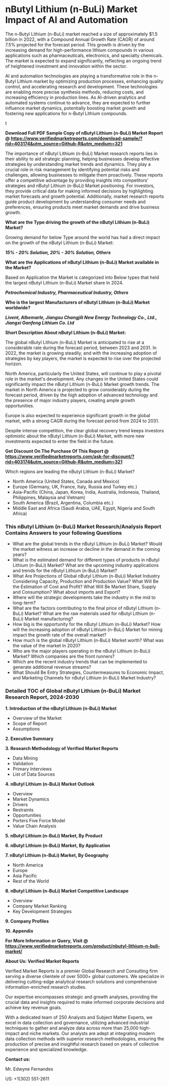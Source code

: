 <meta name="title" content="Global nButyl Lithium (n-BuLi) Market Impact of AI and Automation"><meta name="description" content="The n-Butyl Lithium (n-BuLi) market reached a size of approximately $1.5 billion in 2022, with a Compound Annual Growth Rate (CAGR) of around 7.5% projected for the fo"><meta name="title" content="nButyl Lithium (n-BuLi) Market Size, Share, Scope, Trends, Growth, Opportunities, Analysis, Forecast"><h1>nButyl Lithium (n-BuLi) Market Impact of AI and Automation</h1><p>The n-Butyl Lithium (n-BuLi) market reached a size of approximately $1.5 billion in 2022, with a Compound Annual Growth Rate (CAGR) of around 7.5% projected for the forecast period. This growth is driven by the increasing demand for high-performance lithium compounds in various applications such as pharmaceuticals, electronics, and specialty chemicals. The market is expected to expand significantly, reflecting an ongoing trend of heightened investment and innovation within the sector.</p><p>AI and automation technologies are playing a transformative role in the n-Butyl Lithium market by optimizing production processes, enhancing quality control, and accelerating research and development. These technologies are enabling more precise synthesis methods, reducing costs, and increasing efficiency in production lines. As AI-driven analytics and automated systems continue to advance, they are expected to further influence market dynamics, potentially boosting market growth and fostering new applications for n-Butyl Lithium compounds.</p>t</p><p id="" class=""><strong>Download Full PDF Sample Copy of nButyl Lithium (n-BuLi) Market Report @ <a href="https://www.verifiedmarketreports.com/download-sample/?rid=403174&utm_source=Github-R&utm_medium=321" target="_blank">https://www.verifiedmarketreports.com/download-sample/?rid=403174&utm_source=Github-R&utm_medium=321</a></strong></p><p>The importance of&nbsp;nButyl Lithium (n-BuLi) Market research reports lies in their ability to aid strategic planning, helping businesses develop effective strategies by understanding market trends and dynamics. They play a crucial role in risk management by identifying potential risks and challenges, allowing businesses to mitigate them proactively. These reports offer a competitive advantage by providing insights into competitors' strategies and nButyl Lithium (n-BuLi) Market positioning. For investors, they provide critical data for making informed decisions by highlighting market forecasts and growth potential. Additionally, market research reports guide product development by understanding consumer needs and preferences, ensuring products meet market demands and drive business growth.</p><p><strong>What are the&nbsp;Type driving the growth of the nButyl Lithium (n-BuLi) Market?</strong></p><p id="" class="">Growing demand for below Type around the world has had a direct impact on the growth of the nButyl Lithium (n-BuLi) Market:</p><em><strong>15% - 20% Solution, 20% - 30% Solution, Others</strong></em></p><strong>What are the&nbsp;Applications&nbsp;of nButyl Lithium (n-BuLi) Market available in the Market?</strong></p><p id="" class="">Based on Application the Market is categorized into Below types that held the largest nButyl Lithium (n-BuLi) Market share In 2024.</p><em><strong>Petrochemical Industry, Pharmaceutical Industry, Others</strong></em></p><strong>Who is the largest Manufacturers of nButyl Lithium (n-BuLi) Market worldwide?</strong></p><p><em><strong>Livent, Albemarle, Jiangsu Changjili New Energy Technology Co., Ltd., Jiangxi Ganfeng Lithium Co. Ltd</strong></em></p><p id="" class=""><strong>Short Description About nButyl Lithium (n-BuLi) Market:</strong></p><p>The global nButyl Lithium (n-BuLi) Market is anticipated to rise at a considerable rate during the forecast period, between 2023 and 2031. In 2022, the market is growing steadily, and with the increasing adoption of strategies by key players, the market is expected to rise over the projected horizon.</p><p>North America, particularly the United States, will continue to play a pivotal role in the market's development. Any changes in the United States could significantly impact the nButyl Lithium (n-BuLi) Market growth trends. The market in North America is projected to grow considerably during the forecast period, driven by the high adoption of advanced technology and the presence of major industry players, creating ample growth opportunities.</p><p>Europe is also expected to experience significant growth in the global market, with a strong CAGR during the forecast period from 2024 to 2031.</p><p>Despite intense competition, the clear global recovery trend keeps investors optimistic about the nButyl Lithium (n-BuLi) Market, with more new investments expected to enter the field in the future.</p><p id="" class=""><strong>Get Discount On The Purchase Of This Report @ <a href="https://www.verifiedmarketreports.com/ask-for-discount/?rid=403174&utm_source=Github-R&utm_medium=321" target="_blank">https://www.verifiedmarketreports.com/ask-for-discount/?rid=403174&utm_source=Github-R&utm_medium=321</a></strong></p>Which regions are leading the nButyl Lithium (n-BuLi) Market?</p><ul><li>North America (United States, Canada and Mexico)</li><li>Europe (Germany, UK, France, Italy, Russia and Turkey etc.)</li><li>Asia-Pacific (China, Japan, Korea, India, Australia, Indonesia, Thailand, Philippines, Malaysia and Vietnam)</li><li>South America (Brazil, Argentina, Columbia etc.)</li><li>Middle East and Africa (Saudi Arabia, UAE, Egypt, Nigeria and South Africa)</li></ul><h3 id="" class="">This nButyl Lithium (n-BuLi) Market Research/Analysis Report Contains Answers to your following Questions</h3><ul><li>What are the global trends in the nButyl Lithium (n-BuLi) Market? Would the market witness an increase or decline in the demand in the coming years?</li><li>What is the estimated demand for different types of products in nButyl Lithium (n-BuLi) Market? What are the upcoming industry applications and trends for the nButyl Lithium (n-BuLi) Market?</li><li>What Are Projections of Global nButyl Lithium (n-BuLi) Market Industry Considering Capacity, Production and Production Value? What Will Be the Estimation of Cost and Profit? What Will Be Market Share, Supply and Consumption? What about imports and Export?</li><li>Where will the strategic developments take the industry in the mid to long-term?</li><li>What are the factors contributing to the final price of nButyl Lithium (n-BuLi) Market? What are the raw materials used for nButyl Lithium (n-BuLi) Market manufacturing?</li><li>How big is the opportunity for the nButyl Lithium (n-BuLi) Market? How will the increasing adoption of nButyl Lithium (n-BuLi) Market for mining impact the growth rate of the overall market?</li><li>How much is the global nButyl Lithium (n-BuLi) Market worth? What was the value of the market In 2020?</li><li>Who are the major players operating in the nButyl Lithium (n-BuLi) Market? Which companies are the front runners?</li><li>Which are the recent industry trends that can be implemented to generate additional revenue streams?</li><li>What Should Be Entry Strategies, Countermeasures to Economic Impact, and Marketing Channels for nButyl Lithium (n-BuLi) Market Industry?</li></ul><h3 id="" class="">Detailed TOC of Global nButyl Lithium (n-BuLi) Market Research Report, 2024-2030</h3><p id="" class=""><strong>1. Introduction of the nButyl Lithium (n-BuLi) Market</strong></p><ul><li>Overview of the Market</li><li>Scope of Report</li><li>Assumptions</li></ul><p id="" class=""><strong>2. Executive Summary</strong></p><p id="" class=""><strong>3. Research Methodology of Verified Market Reports</strong></p><ul><li>Data Mining</li><li>Validation</li><li>Primary Interviews</li><li>List of Data Sources</li></ul><p id="" class=""><strong>4. nButyl Lithium (n-BuLi) Market Outlook</strong></p><ul><li>Overview</li><li>Market Dynamics</li><li>Drivers</li><li>Restraints</li><li>Opportunities</li><li>Porters Five Force Model</li><li>Value Chain Analysis</li></ul><p id="" class=""><strong>5. nButyl Lithium (n-BuLi) Market, By Product</strong></p><p id="" class=""><strong>6. nButyl Lithium (n-BuLi) Market, By Application</strong></p><p id="" class=""><strong>7. nButyl Lithium (n-BuLi) Market, By Geography</strong></p><ul><li>North America</li><li>Europe</li><li>Asia Pacific</li><li>Rest of the World</li></ul><p id="" class=""><strong>8. nButyl Lithium (n-BuLi) Market Competitive Landscape</strong></p><ul><li>Overview</li><li>Company Market Ranking</li><li>Key Development Strategies</li></ul><p id="" class=""><strong>9. Company Profiles</strong></p><p id="" class=""><strong>10. Appendix</strong></p><p id="" class=""><strong>For More Information or Query, Visit @ <a href="https://www.verifiedmarketreports.com/product/nbutyl-lithium-n-buli-market/" target="_blank">https://www.verifiedmarketreports.com/product/nbutyl-lithium-n-buli-market/</a></strong></p><p id="" class=""><strong>About Us: Verified Market Reports</strong></p><p id="" class="">Verified Market Reports is a premier Global Research and Consulting firm serving a diverse clientele of over 5000+ global customers. We specialize in delivering cutting-edge analytical research solutions and comprehensive information-enriched research studies.</p><p id="" class="">Our expertise encompasses strategic and growth analyses, providing the crucial data and insights required to make informed corporate decisions and achieve key revenue goals.</p><p id="" class="">With a dedicated team of 250 Analysts and Subject Matter Experts, we excel in data collection and governance, utilizing advanced industrial techniques to gather and analyze data across more than 25,000 high-impact and niche markets. Our analysts are adept at integrating modern data collection methods with superior research methodologies, ensuring the production of precise and insightful research based on years of collective experience and specialized knowledge.</p><p id="" class=""><strong>Contact us:</strong></p><p id="" class="">Mr. Edwyne Fernandes</p><p id="" class="">US: +1(302) 551-2611</p>
